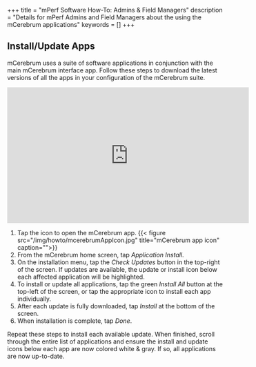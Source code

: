 +++
title = "mPerf Software How-To: Admins & Field Managers"
description = "Details for mPerf Admins and Field Managers about the using the mCerebrum applications"
keywords = []
+++


## Install/Update Apps
mCerebrum uses a suite of software applications in conjunction with the main mCerebrum interface app. Follow these steps to download the latest versions of all the apps in your configuration of the mCerebrum suite.

<center><iframe src="https://www.youtube.com/embed/7kaM9G_fxxg" width="560" height="315" frameborder="0" allowfullscreen="allowfullscreen"></iframe></center>

1. Tap the icon to open the mCerebrum app. 
{{< figure src="/img/howto/mcerebrumAppIcon.jpg" title="mCerebrum app icon" caption="">}}
1. From the mCerebrum home screen, tap *Application Install*.
1. On the installation menu, tap the *Check Updates* button in the top-right of the screen. If updates are available, the update or install icon below each affected application will be highlighted.
1. To install or update all applications, tap the green *Install All* button at the top-left of the screen, or tap the appropriate icon to install each app individually.
1. After each update is fully downloaded, tap  *Install* at the bottom of the screen.
1. When installation is complete, tap *Done*.

Repeat these steps to install each available update. When finished, scroll through the entire list of applications and ensure the install and update icons below each app are now colored white & gray. If so, all applications are now up-to-date.
